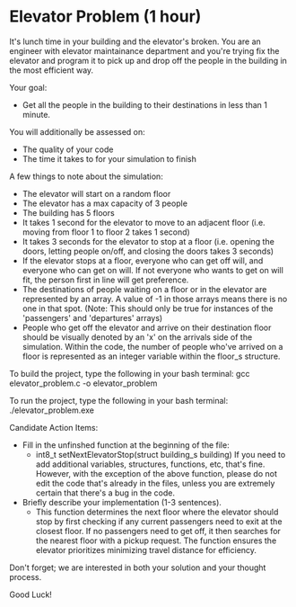 # Elevator Problem (1 hour)

It's lunch time in your building and the elevator's broken. You are an engineer with elevator maintainance department and 
you're trying fix the elevator and program it to pick up and drop off the people in the building in the most efficient way.  

Your goal:
- Get all the people in the building to their destinations in less than 1 minute.

You will additionally be assessed on:
- The quality of your code
- The time it takes to for your simulation to finish

A few things to note about the simulation:
- The elevator will start on a random floor
- The elevator has a max capacity of 3 people
- The building has 5 floors
- It takes 1 second for the elevator to move to an adjacent floor (i.e. moving from floor 1 to floor 2 takes 1 second)
- It takes 3 seconds for the elevator to stop at a floor (i.e. opening the doors, letting people on/off, and closing the 
  doors takes 3 seconds)
- If the elevator stops at a floor, everyone who can get off will, and everyone who can get on will. If not everyone who 
  wants to get on will fit, the person first in line will get preference.
- The destinations of people waiting on a floor or in the elevator are represented by an array. A value of -1 in those 
  arrays means there is no one in that spot. (Note: This should only be true for instances of the 'passengers' and 
  'departures' arrays)
- People who get off the elevator and arrive on their destination floor should be visually denoted by an 'x' on the 
  arrivals side of the simulation. Within the code, the number of people who've arrived on a floor is represented as 
  an integer variable within the floor_s structure. 

To build the project, type the following in your bash terminal:
gcc elevator_problem.c -o elevator_problem

To run the project, type the following in your bash terminal:
./elevator_problem.exe

Candidate Action Items:
- Fill in the unfinshed function at the beginning of the file: 
  - int8_t setNextElevatorStop(struct building_s building) 
  If you need to add additional variables, structures, functions, etc, that's fine. However, with the exception of the 
  above function, please do not edit the code that's already in the files, unless you are extremely certain that 
  there's a bug in the code.
- Briefly describe your implementation (1-3 sentences).
  - This function determines the next floor where the elevator should stop by first checking if any current passengers need to exit at the closest floor. If no passengers need to get off, it then searches for the nearest floor with a pickup request. The function ensures the elevator prioritizes minimizing travel distance for efficiency.

Don't forget; we are interested in both your solution and your thought process.

Good Luck!